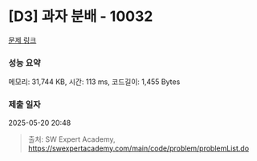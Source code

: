# [D3] 과자 분배 - 10032 

[문제 링크](https://swexpertacademy.com/main/code/problem/problemDetail.do?contestProbId=AXJZ6_6KCLcDFAU3) 

### 성능 요약

메모리: 31,744 KB, 시간: 113 ms, 코드길이: 1,455 Bytes

### 제출 일자

2025-05-20 20:48



> 출처: SW Expert Academy, https://swexpertacademy.com/main/code/problem/problemList.do